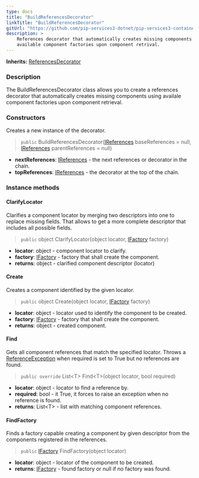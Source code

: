 ```yaml
---
type: docs
title: "BuildReferencesDecorator"
linkTitle: "BuildReferencesDecorator"
gitUrl: "https://github.com/pip-services3-dotnet/pip-services3-container-dotnet"
description: >
    References decorator that automatically creates missing components using
    available component factories upon component retrival.
---
```


**Inherits:** [ReferencesDecorator](../references_decorator)


### Description
The BuildReferencesDecorator class allows you to create a references decorator that automatically creates missing components using availale component factories upon component retrieval.

### Constructors
Creates a new instance of the decorator.

> `public` BuildReferencesDecorator([IReferences](../../../commons/refer/ireferences) baseReferences = null, [IReferences](../../../commons/refer/ireferences) parentReferences = null)

- **nextReferences**: [IReferences](../../../commons/refer/ireferences) - the next references or decorator in the chain.
- **topReferences**: [IReferences](../../../commons/refer/ireferences) - the decorator at the top of the chain.

### Instance methods

#### ClarifyLocator
Clarifies a component locator by merging two descriptors into one to replace missing fields.
That allows to get a more complete descriptor that includes all possible fields.

> `public` object ClarifyLocator(object locator, [IFactory](../../../components/build/ifactory) factory)
- **locator**: object - component locator to clarify.
- **factory**: [IFactory](../../../components/build/ifactory) - factory that shall create the component.
- **returns**: object - clarified component descriptor (locator)

#### Create
Creates a component identified by the given locator.

> `public` object Create(object locator, [IFactory](../../../components/build/ifactory) factory)
- **locator**: object - locator used to identify the component to be created.
- **factory**: [IFactory](../../../components/build/ifactory) - factory that shall create the component.
- **returns**: object - created component.

#### Find
Gets all component references that match the specified locator.
Throws a [ReferenceException](../../../commons/refer/reference_exception) when required is set to True but no references are found.

> `public override` List\<T\> Find\<T\>(object locator, bool required)

- **locator**: object - locator to find a reference by.
- **required**: bool - it True, it forces to raise an exception when no reference is found.
- **returns**: List\<T\> - list with matching component references.


#### FindFactory
Finds a factory capable creating a component by given descriptor
from the components registered in the references.

> `public` [IFactory](../../../components/build/ifactory) FindFactory(object locator)
- **locator**: object - locator of the component to be created.
- **returns**: [IFactory](../../../components/build/ifactory) - found factory or null if no factory was found.

